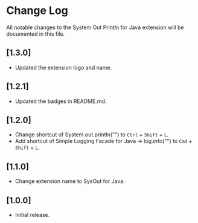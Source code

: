 # Change Log

All notable changes to the System Out Println for Java extension will be documented in this file.

## [1.3.0]

- Updated the extension logo and name.

## [1.2.1]

- Updated the badges in README.md.

## [1.2.0]

- Change shortcut of System.out.println("") to `Ctrl` + `Shift` + `L`.
- Add shortcut of Simple Logging Facade for Java -> log.info("") to `Cmd` + `Shift` + `L`.

## [1.1.0]

- Change extension name to SysOut for Java.

## [1.0.0]

- Initial release.

